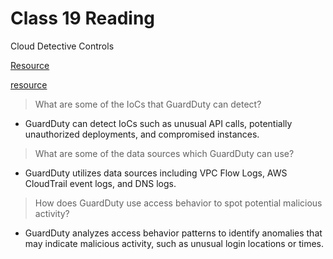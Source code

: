 # Class 19 Reading

Cloud Detective Controls

[Resource](https://docs.aws.amazon.com/guardduty/latest/ug/what-is-guardduty.html)

[resource](https://chat.openai.com/share/52171b31-4301-4c61-b4c4-8965dcdb0407)

> What are some of the IoCs that GuardDuty can detect?
   - GuardDuty can detect IoCs such as unusual API calls, potentially unauthorized deployments, and compromised instances.

> What are some of the data sources which GuardDuty can use?
   - GuardDuty utilizes data sources including VPC Flow Logs, AWS CloudTrail event logs, and DNS logs.

> How does GuardDuty use access behavior to spot potential malicious activity?
   - GuardDuty analyzes access behavior patterns to identify anomalies that may indicate malicious activity, such as unusual login locations or times.